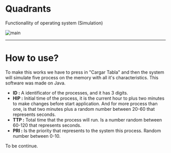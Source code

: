 # Quadrants

Functionallity of operating system (Simulation)


![main](https://user-images.githubusercontent.com/43800628/46574881-a27d5900-c95f-11e8-8aae-c69469e9a321.png)

---

# How to use?

To make this works we have to press in "Cargar Tabla" and then the system will simulate five process on the memory with all it's characteristics. This software was made on Java.

* __ID :__ A identificator of the processes, and it has 3 digits.
* __HIP :__ Initial time of the process, it is the current hour to plus two minutes to make changes before start application. And for more process than one, is that two minutes plus a random number between 20-60 that represents seconds.
* __TTP :__ Total time that the process will run. Is a number random between 60-120 that represents seconds.
* __PRI :__ Is the priority that represents to the system this process. Random number between 0-10.

To be continue.
